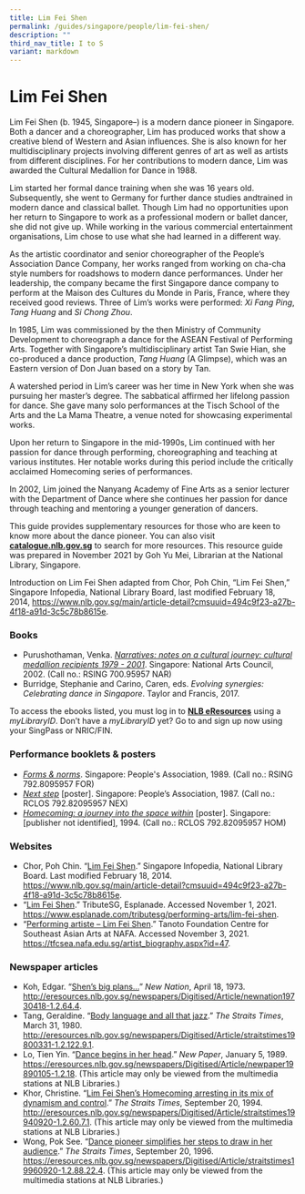 ```yaml
---
title: Lim Fei Shen
permalink: /guides/singapore/people/lim-fei-shen/
description: ""
third_nav_title: I to S
variant: markdown
---
```

# Lim Fei Shen
Lim Fei Shen (b. 1945, Singapore–) is a modern dance pioneer in Singapore. Both a dancer and a choreographer, Lim has produced works that show a creative blend of Western and Asian influences. She is also known for her multidisciplinary projects involving different genres of art as well as artists from different disciplines. For her contributions to modern dance, Lim was awarded the Cultural Medallion for Dance in 1988.

Lim started her formal dance training when she was 16 years old. Subsequently, she went to Germany for further dance studies andtrained in modern dance and classical ballet. Though Lim had no opportunities upon her return to Singapore to work as a professional modern or ballet dancer, she did not give up. While working in the various commercial entertainment organisations, Lim chose to use what she had learned in a different way. 

As the artistic coordinator and senior choreographer of the People’s Association Dance Company, her works ranged from working on cha-cha style numbers for roadshows to modern dance performances. Under her leadership, the company became the first Singapore dance company to perform at the Maison des Cultures du Monde in Paris, France, where they received good reviews. Three of Lim’s works were performed: *Xi Fang Ping*, *Tang Huang* and *Si Chong Zhou*.

In 1985, Lim was commissioned by the then Ministry of Community Development to choreograph a dance for the ASEAN Festival of Performing Arts. Together with Singapore’s multidisciplinary artist Tan Swie Hian, she co-produced a dance production, *Tang Huang* (A Glimpse), which was an Eastern version of Don Juan based on a story by Tan.

A watershed period in Lim’s career was her time in New York when she was pursuing her master’s degree. The sabbatical affirmed her lifelong passion for dance. She gave many solo performances at the Tisch School of the Arts and the La Mama Theatre, a venue noted for showcasing experimental works.

Upon her return to Singapore in the mid-1990s, Lim continued with her passion for dance through performing, choreographing and teaching at various institutes. Her notable works during this period include the critically acclaimed Homecoming series of performances.

In 2002, Lim joined the Nanyang Academy of Fine Arts as a senior lecturer with the Department of Dance where she continues her passion for dance through teaching and mentoring a younger generation of dancers.

This guide provides supplementary resources for those who are keen to know more about the dance pioneer. You can also visit [**catalogue.nlb.gov.sg**](https://catalogue.nlb.gov.sg) to search for more resources. This resource guide was prepared in November 2021 by Goh Yu Mei, Librarian at the National Library, Singapore.

Introduction on Lim Fei Shen adapted from Chor, Poh Chin, “Lim Fei Shen,” Singapore Infopedia, National Library Board, last modified February 18, 2014, https://www.nlb.gov.sg/main/article-detail?cmsuuid=494c9f23-a27b-4f18-a91d-3c5c78b8615e.

### Books

* Purushothaman, Venka. *[Narratives: notes on a cultural journey: cultural medallion recipients 1979 - 2001](https://eservice.nlb.gov.sg/item_holding.aspx?bid=11789181)*. Singapore: National Arts Council, 2002. (Call no.: RSING 700.95957 NAR)
* Burridge, Stephanie and Carino, Caren, eds. *Evolving synergies: Celebrating dance in Singapore*. Taylor and Francis, 2017. 

To access the ebooks listed, you must log in to [**NLB eResources**](https://eresources.nlb.gov.sg) using a *myLibraryID*. Don’t have a *myLibraryID* yet? Go to  and sign up now using your SingPass or NRIC/FIN.

### Performance booklets &amp; posters

* *[Forms &amp; norms](https://eservice.nlb.gov.sg/item_holding.aspx?bid=203816269)*. Singapore: People's Association, 1989. (Call no.: RSING 792.8095957 FOR)
* *[Next step](https://eservice.nlb.gov.sg/item_holding.aspx?bid=12527739)* [poster]. Singapore: People’s Association, 1987. (Call no.: RCLOS 792.82095957 NEX)
* *[Homecoming: a journey into the space within](https://eservice.nlb.gov.sg/item_holding.aspx?bid=12496068)* [poster]. Singapore: [publisher not identified], 1994. (Call no.: RCLOS 792.82095957 HOM)

### Websites

* Chor, Poh Chin. “[Lim Fei Shen](https://www.nlb.gov.sg/main/article-detail?cmsuuid=494c9f23-a27b-4f18-a91d-3c5c78b8615e).” Singapore Infopedia, National Library Board. Last modified February 18, 2014. https://www.nlb.gov.sg/main/article-detail?cmsuuid=494c9f23-a27b-4f18-a91d-3c5c78b8615e. 
* “[Lim Fei Shen](https://www.esplanade.com/tributesg/performing-arts/lim-fei-shen).” TributeSG, Esplanade. Accessed November 1, 2021. https://www.esplanade.com/tributesg/performing-arts/lim-fei-shen. 
* “[Performing artiste – Lim Fei Shen](https://tfcsea.nafa.edu.sg/artist_biography.aspx?id=47).” Tanoto Foundation Centre for Southeast Asian Arts at NAFA. Accessed November 3, 2021. https://tfcsea.nafa.edu.sg/artist_biography.aspx?id=47.

### Newspaper articles
* Koh, Edgar. “[Shen’s big plans…](http://eresources.nlb.gov.sg/newspapers/Digitised/Article/newnation19730418-1.2.64.4)” *New Nation*, April 18, 1973. http://eresources.nlb.gov.sg/newspapers/Digitised/Article/newnation19730418-1.2.64.4.
* Tang, Geraldine. “[Body language and all that jazz](http://eresources.nlb.gov.sg/newspapers/Digitised/Article/straitstimes19800331-1.2.122.9.1).” *The Straits Times*, March 31, 1980.  http://eresources.nlb.gov.sg/newspapers/Digitised/Article/straitstimes19800331-1.2.122.9.1.
* Lo, Tien Yin. “[Dance begins in her head](http://eresources.nlb.gov.sg/newspapers/Digitised/Article/newpaper19890105-1.2.18).” *New Paper*, January 5, 1989. https://eresources.nlb.gov.sg/newspapers/Digitised/Article/newpaper19890105-1.2.18. (This article may only be viewed from the multimedia stations at NLB Libraries.)
* Khor, Christine. “[Lim Fei Shen’s Homecoming arresting in its mix of dynamism and control](http://eresources.nlb.gov.sg/newspapers/Digitised/Article/straitstimes19940920-1.2.60.7.1).” *The Straits Times*, September 20, 1994. http://eresources.nlb.gov.sg/newspapers/Digitised/Article/straitstimes19940920-1.2.60.7.1. (This article may only be viewed from the multimedia stations at NLB Libraries.)
* Wong, Pok See. “[Dance pioneer simplifies her steps to draw in her audience](https://eresources.nlb.gov.sg/newspapers/Digitised/Article/straitstimes19960920-1.2.88.22.4).” *The Straits Times*, September 20, 1996. https://eresources.nlb.gov.sg/newspapers/Digitised/Article/straitstimes19960920-1.2.88.22.4. (This article may only be viewed from the multimedia stations at NLB Libraries.)